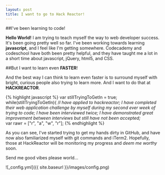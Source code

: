 ```yaml
---
layout: post
title: I want to go to Hack Reactor!
---
```


##I've been learning to code!

**Hello World!**  I am trying to teach myself the way to web developer success.  It's been going pretty well so far.  I've been working towards learning **javascript**, and I feel like I'm getting somewhere.  Codecademy and codeschool have both been pretty helpful, and they have taught me a lot in a short time about javascript, jQuery, html5, and CSS.

##But I want to learn even **FASTER**!

And the best way I can think to learn even faster is to surround myself with bright, curious people also trying to learn more.  And I want to do that at **HACKREACTOR**.

{% highlight javascript %}
var stillTryingToGetIn = true;
while(stillTryingToGetIn){
  /*I have applied to hackreactor;
  I have completed their web application challenge by myself during my second ever week of trying to code;
  I have been interviewed twice;
  I have demonstrated great improvement between interviews but still have not been accepted;*\
var rawr = ["r", "a", "w", "r"];
{% endhighlight %}
 
As you can see, I've started trying to get my hands dirty in GitHub, and have now also familiarized myself with git commands and iTerm2.  Hopefully, those at HackReactor will be monitoring my progress and _deem me worthy_ soon.
 
Send me good vibes please world...


![_config.yml]({{ site.baseurl }}/images/config.png)
